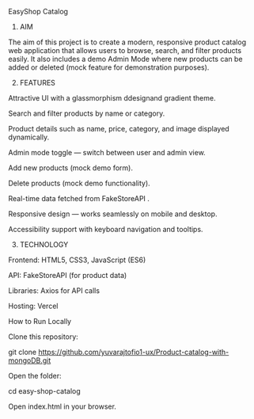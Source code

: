 EasyShop Catalog
1. AIM

The aim of this project is to create a modern, responsive product catalog web application that allows users to browse, search, and filter products easily.
It also includes a demo Admin Mode where new products can be added or deleted (mock feature for demonstration purposes).

2. FEATURES

 Attractive UI with a glassmorphism ddesignand gradient theme.

 Search and filter products by name or category.

 Product details such as name, price, category, and image displayed dynamically.

 Admin mode toggle — switch between user and admin view.

 Add new products (mock demo form).

 Delete products (mock demo functionality).

 Real-time data fetched from FakeStoreAPI
.

 Responsive design — works seamlessly on mobile and desktop.

Accessibility support with keyboard navigation and tooltips.

3. TECHNOLOGY

Frontend: HTML5, CSS3, JavaScript (ES6)

API: FakeStoreAPI
 (for product data)

Libraries: Axios
 for API calls

Hosting: Vercel

  How to Run Locally

Clone this repository:

git clone https://github.com/yuvarajtofio1-ux/Product-catalog-with-mongoDB.git


Open the folder:

cd easy-shop-catalog


Open index.html in your browser.
